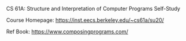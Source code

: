 CS 61A: Structure and Interpretation of Computer Programs Self-Study

Course Homepage: https://inst.eecs.berkeley.edu/~cs61a/su20/

Ref Book: https://www.composingprograms.com/
